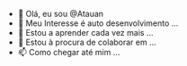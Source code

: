 - 👋 Olá, eu sou @Atauan
- 👀 Meu Interesse é auto desenvolvimento ...
- 🌱 Estou a aprender cada vez mais ...
- 💞️ Estou à procura de colaborar em ...
- 📫 Como chegar até mim ...

<!---
Atauan/Atauan é um repositório ✨ especial ✨ porque o seu `README.md` (este ficheiro) aparece no seu perfil do GitHub.
Pode clicar no link Preview para dar uma vista de olhos às suas alterações.
--->
